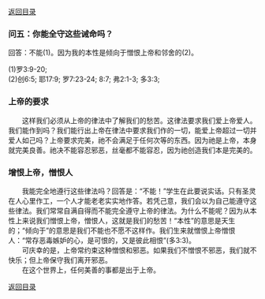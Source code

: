 [返回目录](000.md)
### **问五：你能全守这些诫命吗？**
<p> 
回答：不能(1)。因为我的本性是倾向于憎恨上帝和邻舍的(2)。 
</p>
(1)罗3:9-20;<br/>(2)创6:5; 耶17:9; 罗7:23-24; 8:7; 弗2:1-3; 多3:3;<br/> 

### **上帝的要求**
<p>
　　这样我们必须从上帝的律法中了解我们的愁苦。这律法要求我们爱上帝爱人。我们能作到吗？我们能行出上帝在律法中要求我们作的一切，能爱上帝超过一切并爱人如己吗？上帝要求完美，祂不会满足于任何次等的东西。因为祂是上帝，本身就完美良善。祂决不能容忍邪恶，丝毫都不能容忍，因为祂创造我们本是完美的。
</p>

### **增恨上帝，憎恨人**
<p>
　　我能完全地遵行这些律法吗？回答是：“不能！”学生在此要说实话。只有圣灵在人心里作工，一个人才能老老实实地作答。若凭己意，我们会以为自己能遵守这些律法。我们常常自满自得而不能完全遵守上帝的律法。为什么不能呢？因为从本性上来说我们憎恨上帝，憎恨人，这就是我们的愁苦！“本性”的意思是天生的；“倾向于”的意思是我们不能也不愿不这样作。我们生来就憎恨上帝憎恨人：“常存恶毒嫉妒的心，是可恨的，又是彼此相恨”(多3:3)。<br/>
　　可庆幸的是，上帝常约束这种憎恨和邪恶。如果我们不憎恨不邪恶，我们就不快乐；但上帝保守我们离开邪恶。<br/>
　　在这个世界上，任何美善的事都是出于上帝。
</p>

[返回目录](000.md)